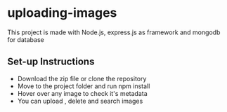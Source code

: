 # uploading-images
This project is made with Node.js, express.js as framework and mongodb for database

## Set-up Instructions
- Download the zip file or clone the repository 
- Move to the project folder and run npm install
- Hover over any image to check it's metadata
- You can upload , delete and search images